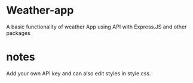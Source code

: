 # Weather-app
A basic functionality of weather App using API with Express.JS and other packages
# notes
Add your own API key and can also edit styles in style.css.
